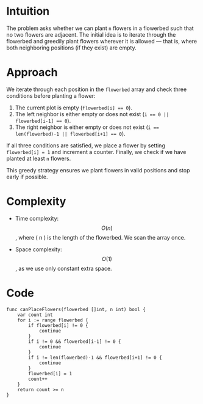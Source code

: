 # Intuition
The problem asks whether we can plant `n` flowers in a flowerbed such that no two flowers are adjacent. The initial idea is to iterate through the flowerbed and greedily plant flowers wherever it is allowed — that is, where both neighboring positions (if they exist) are empty.

# Approach
We iterate through each position in the `flowerbed` array and check three conditions before planting a flower:
1. The current plot is empty (`flowerbed[i] == 0`).
2. The left neighbor is either empty or does not exist (`i == 0 || flowerbed[i-1] == 0`).
3. The right neighbor is either empty or does not exist (`i == len(flowerbed)-1 || flowerbed[i+1] == 0`).

If all three conditions are satisfied, we place a flower by setting `flowerbed[i] = 1` and increment a counter. Finally, we check if we have planted at least `n` flowers.

This greedy strategy ensures we plant flowers in valid positions and stop early if possible.

# Complexity
- Time complexity:  
  $$O(n)$$, where \( n \) is the length of the flowerbed. We scan the array once.

- Space complexity:  
  $$O(1)$$, as we use only constant extra space.

# Code
```golang []
func canPlaceFlowers(flowerbed []int, n int) bool {
    var count int 
    for i := range flowerbed {
        if flowerbed[i] != 0 {
            continue
        }
        if i != 0 && flowerbed[i-1] != 0 {
            continue
        }
        if i != len(flowerbed)-1 && flowerbed[i+1] != 0 {
            continue
        }
        flowerbed[i] = 1
        count++
    }
    return count >= n
}
